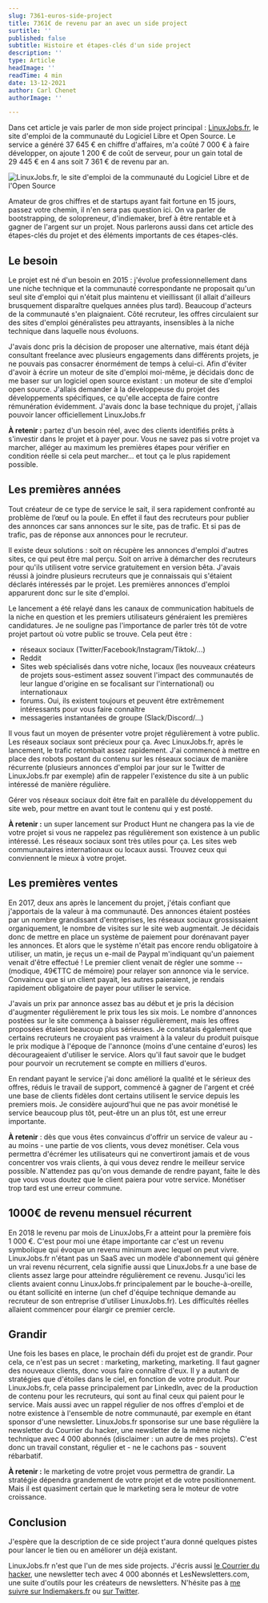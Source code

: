 ```yaml
---
slug: 7361-euros-side-project
title: 7361€ de revenu par an avec un side project
surtitle: ''
published: false
subtitle: Histoire et étapes-clés d'un side project
description: ''
type: Article
headImage: ''
readTime: 4 min
date: 13-12-2021
author: Carl Chenet
authorImage: ''

---
```

Dans cet article je vais parler de mon side project principal : [LinuxJobs.fr](https://www.linuxjobs.fr "LinuxJobs.fr"), le site d'emploi de la communauté du Logiciel Libre et Open Source. Le service a généré 37 645 € en chiffre d'affaires, m'a coûté 7 000 € à faire développer, on ajoute 1 200 € de coût de serveur, pour un gain total de 29 445 € en 4 ans soit 7 361 € de revenu par an.

![LinuxJobs.fr, le site d'emploi de la communauté du Logiciel Libre et de l'Open Source](/v1639411180/indiemakers/linuxjobs-fr-screenshot_dy8r8q.png "LinuxJobs.fr, le site d'emploi de la communauté du Logiciel Libre et de l'Open Source")

Amateur de gros chiffres et de startups ayant fait fortune en 15 jours, passez votre chemin, il n'en sera pas question ici. On va parler de bootstrapping, de solopreneur, d'indiemaker, bref à être rentable et à gagner de l'argent sur un projet. Nous parlerons aussi dans cet article des étapes-clés du projet et des éléments importants de ces étapes-clés.

## Le besoin

Le projet est né d'un besoin en 2015 : j'évolue professionnellement dans une niche technique et la communauté correspondante ne proposait qu'un seul site d'emploi qui n'était plus maintenu et vieillissant (il allait d'ailleurs brusquement disparaître quelques années plus tard). Beaucoup d'acteurs de la communauté s'en plaignaient. Côté recruteur, les offres circulaient sur des sites d'emploi généralistes peu attrayants, insensibles à la niche technique dans laquelle nous évoluons.

J'avais donc pris la décision de proposer une alternative, mais étant déjà consultant freelance avec plusieurs engagements dans différents projets, je ne pouvais pas consacrer énormément de temps à celui-ci. Afin d'éviter d'avoir à écrire un moteur de site d'emploi moi-même, je décidais donc de me baser sur un logiciel open source existant : un moteur de site d'emploi open source. J'allais demander à la développeuse du projet des développements spécifiques, ce qu'elle accepta de faire contre rémunération évidemment. J'avais donc la base technique du projet, j'allais pouvoir lancer officiellement LinuxJobs.fr

**À retenir :** partez d'un besoin réel, avec des clients identifiés prêts à s'investir dans le projet et à payer pour. Vous ne savez pas si votre projet va marcher, alléger au maximum les premières étapes pour vérifier en condition réelle si cela peut marcher... et tout ça le plus rapidement possible.

## Les premières années

Tout créateur de ce type de service le sait, il sera rapidement confronté au problème de l’œuf ou la poule. En effet il faut des recruteurs pour publier des annonces car sans annonces sur le site, pas de trafic. Et si pas de trafic, pas de réponse aux annonces pour le recruteur.

Il existe deux solutions : soit on récupère les annonces d'emploi d'autres sites, ce qui peut être mal perçu. Soit on arrive à démarcher des recruteurs pour qu'ils utilisent votre service gratuitement en version bêta. J'avais réussi à joindre plusieurs recruteurs que je connaissais qui s'étaient déclarés intéressés par le projet. Les premières annonces d'emploi apparurent donc sur le site d'emploi.

Le lancement a été relayé dans les canaux de communication habituels de la niche en question et les premiers utilisateurs généraient les premières candidatures. Je ne souligne pas l'importance de parler très tôt de votre projet partout où votre public se trouve. Cela peut être :

* réseaux sociaux (Twitter/Facebook/Instagram/Tiktok/...)
* Reddit
* Sites web spécialisés dans votre niche, locaux (les nouveaux créateurs de projets sous-estiment assez souvent l'impact des communautés de leur langue d'origine en se focalisant sur l'international) ou internationaux
* forums. Oui, ils existent toujours et peuvent être extrêmement intéressants pour vous faire connaître
* messageries instantanées de groupe (Slack/Discord/...)

Il vous faut un moyen de présenter votre projet régulièrement à votre public. Les réseaux sociaux sont précieux pour ça. Avec LinuxJobs.fr, après le lancement, le trafic retombait assez rapidement. J'ai commencé à mettre en place des robots postant du contenu sur les réseaux sociaux de manière récurrente (plusieurs annonces d'emploi par jour sur le Twitter de LinuxJobs.fr par exemple) afin de rappeler l'existence du site à un public intéressé de manière régulière.

Gérer vos réseaux sociaux doit être fait en parallèle du développement du site web, pour mettre en avant tout le contenu qui y est posté.

**À retenir :** un super lancement sur Product Hunt ne changera pas la vie de votre projet si vous ne rappelez pas régulièrement son existence à un public intéressé. Les réseaux sociaux sont très utiles pour ça. Les sites web communautaires internationaux ou locaux aussi. Trouvez ceux qui conviennent le mieux à votre projet.

## Les premières ventes

En 2017, deux ans après le lancement du projet, j'étais confiant que j'apportais de la valeur à ma communauté. Des annonces étaient postées par un nombre grandissant d'entreprises, les réseaux sociaux grossissaient organiquement, le nombre de visites sur le site web augmentait. Je décidais donc de mettre en place un système de paiement pour dorénavant payer les annonces. Et alors que le système n'était pas encore rendu obligatoire à utiliser, un matin, je reçus un e-mail de Paypal m'indiquant qu'un paiement venait d'être effectué ! Le premier client venait de régler une somme --(modique, 49€TTC de mémoire) pour relayer son annonce via le service. Convaincu que si un client payait, les autres paieraient, je rendais rapidement obligatoire de payer pour utiliser le service.

J'avais un prix par annonce assez bas au début et je pris la décision d'augmenter régulièrement le prix tous les six mois. Le nombre d'annonces postées sur le site commença à baisser régulièrement, mais les offres proposées étaient beaucoup plus sérieuses. Je constatais également que certains recruteurs ne croyaient pas vraiment à la valeur du produit puisque le prix modique à l'époque de l'annonce (moins d'une centaine d'euros) les décourageaient d'utiliser le service. Alors qu'il faut savoir que le budget pour pourvoir un recrutement se compte en milliers d'euros.

En rendant payant le service j'ai donc amélioré la qualité et le sérieux des offres, réduis le travail de support, commencé à gagner de l'argent et créé une base de clients fidèles dont certains utilisent le service depuis les premiers mois. Je considère aujourd'hui que ne pas avoir monétisé le service beaucoup plus tôt, peut-être un an plus tôt, est une erreur importante.

**À retenir** : dès que vous êtes convaincus d'offrir un service de valeur au - au moins - une partie de vos clients, vous devez monétiser. Cela vous permettra d'écrémer les utilisateurs qui ne convertiront jamais et de vous concentrer vos vrais clients, à qui vous devez rendre le meilleur service possible. N'attendez pas qu'on vous demande de rendre payant, faite le dès que vous vous doutez que le client paiera pour votre service. Monétiser trop tard est une erreur commune.

## 1000€ de revenu mensuel récurrent

En 2018 le revenu par mois de LinuxJobs,Fr a atteint pour la première fois 1 000 €. C'est pour moi une étape importante car c'est un revenu symbolique qui évoque un revenu minimum avec lequel on peut vivre. LinuxJobs.fr n'étant pas un SaaS avec un modèle d'abonnement qui génère un vrai revenu récurrent, cela signifie aussi que LinuxJobs.fr a une base de clients assez large pour atteindre régulièrement ce revenu. Jusqu'ici les clients avaient connu LinuxJobs.fr principalement par le bouche-à-oreille, ou étant sollicité en interne (un chef d'équipe technique demande au recruteur de son entreprise d'utiliser LinuxJobs.fr). Les difficultés réelles allaient commencer pour élargir ce premier cercle.

## Grandir

Une fois les bases en place, le prochain défi du projet est de grandir. Pour cela, ce n'est pas un secret : marketing, marketing, marketing. Il faut gagner des nouveaux clients, donc vous faire connaître d'eux. Il y a autant de stratégies que d'étoiles dans le ciel, en fonction de votre produit. Pour LinuxJobs.fr, cela passe principalement par LinkedIn, avec de la production de contenu pour les recruteurs, qui sont au final ceux qui paient pour le service. Mais aussi avec un rappel régulier de nos offres d'emploi et de notre existence à l'ensemble de notre communauté, par exemple en étant sponsor d'une newsletter. LinuxJobs.fr sponsorise sur une base régulière la newsletter du Courrier du hacker, une newsletter de la même niche technique avec 4 000 abonnés (disclaimer : un autre de mes projets). C'est donc un travail constant, régulier et - ne le cachons pas - souvent rébarbatif.

**À retenir :** le marketing de votre projet vous permettra de grandir. La stratégie dépendra grandement de votre projet et de votre positionnement. Mais il est quasiment certain que le marketing sera le moteur de votre croissance.

## Conclusion

J'espère que la description de ce side project t'aura donné quelques pistes pour lancer le tien ou en améliorer un déjà existant.

LinuxJobs.fr n'est que l'un de mes side projects. J'écris aussi [le Courrier du hacker](https://lecourrierduhacker.com), une newsletter tech avec 4 000 abonnés et LesNewsletters.com, une suite d'outils pour les créateurs de newsletters. N'hésite pas à [me suivre sur Indiemakers.fr](https://indiemakers.fr/makers/carlchenet) ou [sur Twitter](https://twitter.com/carl_chenet).